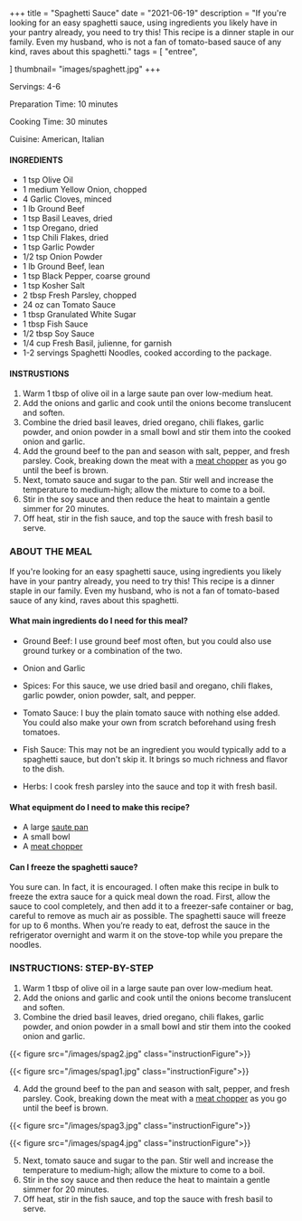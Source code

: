 +++
title = "Spaghetti Sauce"
date = "2021-06-19"
description = "If you're looking for an easy spaghetti sauce, using ingredients you likely have in your pantry already, you need to try this! This recipe is a dinner staple in our family. Even my husband, who is not a fan of tomato-based sauce of any kind, raves about this spaghetti."
tags = [
    "entree",
   
]
thumbnail= "images/spaghett.jpg"
+++

Servings: 4-6 <!--more-->

Preparation Time: 10 minutes 

Cooking Time: 30 minutes

Cuisine: American, Italian

#### INGREDIENTS 

* 1 tsp Olive Oil 
* 1 medium Yellow Onion, chopped 
* 4 Garlic Cloves, minced 
* 1 lb Ground Beef
* 1 tsp Basil Leaves, dried 
* 1 tsp Oregano, dried 
* 1 tsp Chili Flakes, dried 
* 1 tsp Garlic Powder 
* 1/2 tsp Onion Powder 
* 1 lb Ground Beef, lean 
* 1 tsp Black Pepper, coarse ground 
* 1 tsp Kosher Salt 
* 2 tbsp Fresh Parsley, chopped 
* 24 oz can Tomato Sauce 
* 1 tbsp Granulated White Sugar 
* 1 tbsp Fish Sauce 
* 1/2 tbsp Soy Sauce 
* 1/4 cup Fresh Basil, julienne, for garnish 
* 1-2 servings Spaghetti Noodles, cooked according to the package. 

#### INSTRUSTIONS

1. Warm 1 tbsp of olive oil in a large saute pan over low-medium heat. 
2. Add the onions and garlic and cook until the onions become translucent and soften. 
3. Combine the dried basil leaves, dried oregano, chili flakes, garlic powder, and onion powder in a small bowl and stir them into the cooked onion and garlic. 
4. Add the ground beef to the pan and season with salt, pepper, and fresh parsley. Cook, breaking down the meat with a [meat chopper](https://amzn.to/2TLab0X) as you go until the beef is brown. 
5. Next, tomato sauce and sugar to the pan. Stir well and increase the temperature to medium-high; allow the mixture to come to a boil.
6. Stir in the soy sauce and then reduce the heat to maintain a gentle simmer for 20 minutes. 
7. Off heat, stir in the fish sauce, and top the sauce with fresh basil to serve. 


### ABOUT THE MEAL

If you're looking for an easy spaghetti sauce, using ingredients you likely have in your pantry already, you need to try this! This recipe is a dinner staple in our family. Even my husband, who is not a fan of tomato-based sauce of any kind, raves about this spaghetti.

#### What main ingredients do I need for this meal?

* Ground Beef: I use ground beef most often, but you could also use ground turkey or a combination of the two. 

* Onion and Garlic 

* Spices: For this sauce, we use dried basil and oregano, chili flakes, garlic powder, onion powder, salt, and pepper. 

* Tomato Sauce: I buy the plain tomato sauce with nothing else added. You could also make your own from scratch beforehand using fresh tomatoes. 

* Fish Sauce: This may not be an ingredient you would typically add to a spaghetti sauce, but don't skip it. It brings so much richness and flavor to the dish. 

* Herbs: I cook fresh parsley into the sauce and top it with fresh basil. 

#### What equipment do I need to make this recipe?

* A large [saute pan](https://amzn.to/3gFYnWP) 
* A small bowl 
* A [meat chopper](https://amzn.to/2TLab0X)

#### Can I freeze the spaghetti sauce?

You sure can.  In fact, it is encouraged. I often make this recipe in bulk to freeze the extra sauce for a quick meal down the road. First, allow the sauce to cool completely, and then add it to a freezer-safe container or bag, careful to remove as much air as possible. The spaghetti sauce will freeze for up to 6 months. When you’re ready to eat, defrost the sauce in the refrigerator overnight and warm it on the stove-top while you prepare the noodles. 

### INSTRUCTIONS: STEP-BY-STEP 

1. Warm 1 tbsp of olive oil in a large saute pan over low-medium heat. 
2. Add the onions and garlic and cook until the onions become translucent and soften. 
3. Combine the dried basil leaves, dried oregano, chili flakes, garlic powder, and onion powder in a small bowl and stir them into the cooked onion and garlic. 

{{< figure src="/images/spag2.jpg" class="instructionFigure">}}

{{< figure src="/images/spag1.jpg" class="instructionFigure">}}

4. Add the ground beef to the pan and season with salt, pepper, and fresh parsley. Cook, breaking down the meat with a [meat chopper](https://amzn.to/2TLab0X) as you go until the beef is brown. 

{{< figure src="/images/spag3.jpg" class="instructionFigure">}}

{{< figure src="/images/spag4.jpg" class="instructionFigure">}}

5. Next, tomato sauce and sugar to the pan. Stir well and increase the temperature to medium-high; allow the mixture to come to a boil.
6. Stir in the soy sauce and then reduce the heat to maintain a gentle simmer for 20 minutes. 
7. Off heat, stir in the fish sauce, and top the sauce with fresh basil to serve. 
